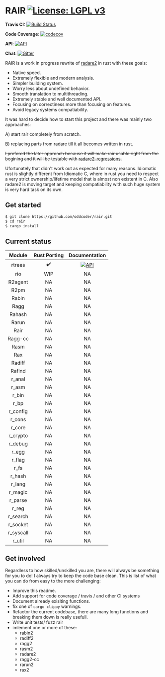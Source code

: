 # RAIR  [![License: LGPL v3](https://img.shields.io/badge/License-LGPL%20v3-blue.svg)](https://www.gnu.org/licenses/lgpl-3.0)

**Travis CI:**  [![Build Status](https://travis-ci.org/oddcoder/rair.svg?branch=master)](https://travis-ci.org/oddcoder/rair)

**Code Coverage**: [![codecov](https://codecov.io/gh/oddcoder/rair/branch/master/graph/badge.svg)](https://codecov.io/gh/oddcoder/rair)

**API**: [![API](https://img.shields.io/badge/api-master-purple.svg)](https://oddcoder.github.io/rair/)

**Chat**: [![Gitter](https://badges.gitter.im/rair_project/community.svg)](https://gitter.im/rair_project/community?utm_source=badge&utm_medium=badge&utm_campaign=pr-badge)

RAIR is a work in progress rewrite of [radare2](https://github.com/radare/radare2) in rust with these goals:
- Native speed.
- Extremely flexible and modern analysis.
- Simpler building system.
- Worry less about undefined behavior.
- Smooth translation to multithreading.
- Extremely stable and well documented API.
- Focusing on correctiness more than focusing on features.
- Avoid legacy systems compatiability.

It was hard to decide how to start this project and there was mainly two approaches:

A) start rair completely from scratch.

B) replacing parts from radare till it all becomes written in rust.

~~I prefered the later approach because it will make rair usable right from the begining and it will be testable with [radare2-regressions](https://github.com/radare/radare2-regressions).~~

Ufortunately that didn't work out as expected for many reasons. Idiomatic rust is slightly different from Idiomatic C, where in rust you need to respect a very strict ownership/lifetime model that is almost non existent in C. Also radare2 is moving target and keeping compatiability with such huge system is very hard task on its own.
## Get started

``` bash
$ git clone https://github.com/oddcoder/rair.git
$ cd rair
$ cargo install
```
## Current status
|   Module  	|   Rust Porting   |                                            Documentation                                           |
|:-------------:|:----------------:|:--------------------------------------------------------------------------------------------------:|
|   rtrees      |:heavy_check_mark:|[![API](https://img.shields.io/badge/api-master-purple.svg)](https://oddcoder.github.io/rair/rtrees)|
|   rio       	|        WIP       |                                                NA                                                  |
|  R2agent  	|        NA        |                                                NA                                                  |
|    R2pm   	|        NA        |                                                NA                                                  |
|   Rabin   	|        NA        |                                                NA                                                  |
|    Ragg   	|        NA        |                                                NA                                                  |
|   Rahash  	|        NA        |                                                NA                                                  |
|   Rarun   	|        NA        |                                                NA                                                  |
|    Rair  	    |        NA        |                                                NA                                                  |
|  Ragg-cc  	|        NA        |                                                NA                                                  |
|    Rasm   	|        NA        |                                                NA                                                  |
|    Rax    	|        NA        |                                                NA                                                  |
|   Radiff  	|        NA        |                                                NA                                                  |
|   Rafind  	|        NA        |                                                NA                                                  |
|   r_anal  	|        NA        |                                                NA                                                  |
|   r_asm   	|        NA        |                                                NA                                                  |
|   r_bin   	|        NA        |                                                NA                                                  |
|    r_bp   	|        NA        |                                                NA                                                  |
|  r_config 	|        NA        |                                                NA                                                  |
|   r_cons  	|        NA        |                                                NA                                                  |
|   r_core  	|        NA        |                                                NA                                                  |
|  r_crypto 	|        NA        |                                                NA                                                  |
|  r_debug  	|        NA        |                                                NA                                                  |
|   r_egg   	|        NA        |                                                NA                                                  |
|   r_flag  	|        NA        |                                                NA                                                  |
|    r_fs   	|        NA        |                                                NA                                                  |
|   r_hash  	|        NA        |                                                NA                                                  |
|   r_lang  	|        NA        |                                                NA                                                  |
|  r_magic  	|        NA        |                                                NA                                                  |
|  r_parse  	|        NA        |                                                NA                                                  |
|   r_reg   	|        NA        |                                                NA                                                  |
|  r_search 	|        NA        |                                                NA                                                  |
|  r_socket 	|        NA        |                                                NA                                                  |
| r_syscall 	|        NA        |                                                NA                                                  |
|   r_util  	|        NA        |                                                NA                                                  |

## Get involved

Regardless to how skilled/unskilled you are, there will always be something for you to do! I always try to keep the code base clean.
This is list of what you can do from easy to the more challenging:

- Improve this readme.
- Add support for code coverage / travis / and other CI systems
- Document already exisiting functions.
- fix one of `cargo clippy` warnings.
- Refactor the current codebase, there are many long functions and breaking them down is really usefull.
- Write unit tests/ fuzz rair
- imlement one or more of these:
	* rabin2
	* radiff2
	* ragg2
	* rasm2
	* radare2
	* ragg2-cc
	* rarun2
	* rax2
